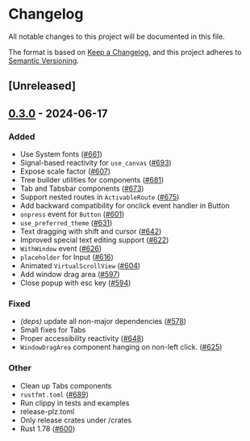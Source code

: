# Changelog
All notable changes to this project will be documented in this file.

The format is based on [Keep a Changelog](https://keepachangelog.com/en/1.0.0/),
and this project adheres to [Semantic Versioning](https://semver.org/spec/v2.0.0.html).

## [Unreleased]

## [0.3.0](https://github.com/marc2332/freya/compare/freya-components-v0.2.1...freya-components-v0.3.0) - 2024-06-17

### Added
- Use System fonts ([#661](https://github.com/marc2332/freya/pull/661))
- Signal-based reactivity for `use_canvas` ([#693](https://github.com/marc2332/freya/pull/693))
- Expose scale factor ([#607](https://github.com/marc2332/freya/pull/607))
- Tree builder utilities for components ([#681](https://github.com/marc2332/freya/pull/681))
- Tab and Tabsbar components ([#673](https://github.com/marc2332/freya/pull/673))
- Support nested routes in `ActivableRoute` ([#675](https://github.com/marc2332/freya/pull/675))
- Add backward compatibility for onclick event handler in Button
- `onpress` event for `Button` ([#601](https://github.com/marc2332/freya/pull/601))
- `use_preferred_theme` ([#631](https://github.com/marc2332/freya/pull/631))
- Text dragging with shift and cursor ([#642](https://github.com/marc2332/freya/pull/642))
- Improved special text editing support ([#622](https://github.com/marc2332/freya/pull/622))
- `WithWindow` event ([#626](https://github.com/marc2332/freya/pull/626))
- `placeholder` for Input ([#616](https://github.com/marc2332/freya/pull/616))
- Animated `VirtualScrollView` ([#604](https://github.com/marc2332/freya/pull/604))
- Add window drag area ([#597](https://github.com/marc2332/freya/pull/597))
- Close popup with esc key ([#594](https://github.com/marc2332/freya/pull/594))

### Fixed
- *(deps)* update all non-major dependencies ([#578](https://github.com/marc2332/freya/pull/578))
- Small fixes for Tabs
- Proper accessibility reactivity ([#648](https://github.com/marc2332/freya/pull/648))
- `WindowDragArea` component hanging on non-left click. ([#625](https://github.com/marc2332/freya/pull/625))

### Other
- Clean up Tabs components
- `rustfmt.toml` ([#689](https://github.com/marc2332/freya/pull/689))
- Run clippy in tests and examples
- release-plz.toml
- Only release crates under /crates
- Rust 1.78 ([#600](https://github.com/marc2332/freya/pull/600))
